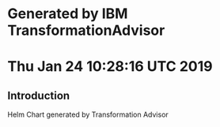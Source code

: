 # Generated by IBM TransformationAdvisor
# Thu Jan 24 10:28:16 UTC 2019
## Introduction

Helm Chart generated by Transformation Advisor
